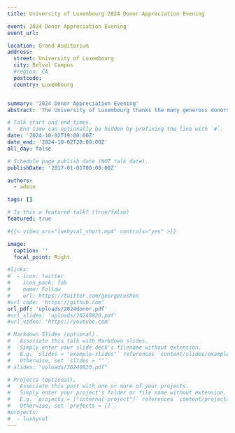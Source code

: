 ```yaml
---
title: University of Luxembourg 2024 Donor Appreciation Evening

event: 2024 Donor Appreciation Evening
event_url: 

location: Grand Auditorium
address: 
  street: University of Luxembourg
  city: Belval Campus
  #region: CA
  postcode: 
  country: Luxembourg


summary: '2024 Donor Appreciation Evening'
abstract: 'The University of Luxembourg thanks the many generous donors who have provided philanthropic support to the teaching, research and outreach activities of the University. Bradley Ladewig gave the keynote address on the topic of "Investing in People" with an emphasis of the activities of the Paul Wurth Chair, and how the support of the Paul Wurth company has allowed a vibrant teaching, research and outreach activity in the area of green hydrogen and sustainability.'

# Talk start and end times.
#   End time can optionally be hidden by prefixing the line with `#`.
date: '2024-10-02T19:00:00Z'
date_end: '2024-10-02T20:00:00Z'
all_day: false

# Schedule page publish date (NOT talk date).
publishDate: '2017-01-01T00:00:00Z'

authors:
  - admin

tags: []

# Is this a featured talk? (true/false)
featured: true

#{{< video src="luxhyval_short.mp4" controls="yes" >}}

image:
  caption: ''
  focal_point: Right

#links:
#  - icon: twitter
#    icon_pack: fab
#    name: Follow
#    url: https://twitter.com/georgecushen
#url_code: 'https://github.com'
url_pdf: 'uploads/2024donor.pdf'
#url_slides: 'uploads/20240820.pdf'
#url_video: 'https://youtube.com'

# Markdown Slides (optional).
#   Associate this talk with Markdown slides.
#   Simply enter your slide deck's filename without extension.
#   E.g. `slides = "example-slides"` references `content/slides/example-slides.md`.
#   Otherwise, set `slides = ""`.
# slides: "uploads/20240820.pdf"

# Projects (optional).
#   Associate this post with one or more of your projects.
#   Simply enter your project's folder or file name without extension.
#   E.g. `projects = ["internal-project"]` references `content/project/deep-learning/index.md`.
#   Otherwise, set `projects = []`.
#projects:
#  - luxhyval
---
```








